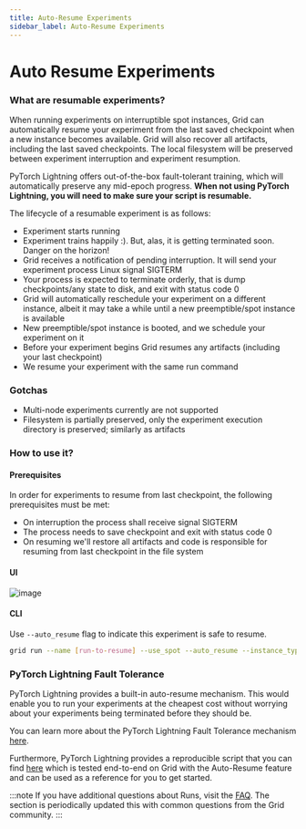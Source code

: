 ```yaml
---
title: Auto-Resume Experiments
sidebar_label: Auto-Resume Experiments
---
```

# Auto Resume Experiments

### What are resumable experiments?

When running experiments on interruptible spot instances, Grid can automatically resume your experiment from the last saved checkpoint when a new instance becomes available. Grid will also recover all artifacts, including the last saved checkpoints. The local filesystem will be preserved between experiment interruption and experiment resumption.

PyTorch Lightning offers out-of-the-box fault-tolerant training, which will automatically preserve any mid-epoch progress. **When not using PyTorch Lightning, you will need to make sure your script is resumable.**

The lifecycle of a resumable experiment is as follows:

* Experiment starts running
* Experiment trains happily :). But, alas, it is getting terminated soon. Danger on the horizon!
* Grid receives a notification of pending interruption. It will send your experiment process Linux signal SIGTERM
* Your process is expected to terminate orderly, that is dump checkpoints/any state to disk, and exit with status code 0
* Grid will automatically reschedule your experiment on a different instance, albeit it may take a while until a new preemptible/spot instance is available
* New preemptible/spot instance is booted, and we schedule your experiment on it
* Before your experiment begins Grid resumes any artifacts (including your last checkpoint)
* We resume your experiment with the same run command

### Gotchas

* Multi-node experiments currently are not supported
* Filesystem is partially preserved, only the experiment execution directory is preserved; similarly as artifacts

### How to use it?

#### Prerequisites
In order for experiments to resume from last checkpoint, the following prerequisites must be met:

- On interruption the process shall receive signal SIGTERM
- The process needs to save checkpoint and exit with status code 0
- On resuming we'll restore all artifacts and code is responsible for resuming from last checkpoint in the file system

#### UI

![image](https://user-images.githubusercontent.com/13732925/148102089-f540356a-a2e6-4e9d-ac1f-51de26691086.png)

#### CLI

Use `--auto_resume` flag to indicate this experiment is safe to resume.

```bash
grid run --name [run-to-resume] --use_spot --auto_resume --instance_type p3.2xlarge mnist.py
```


### PyTorch Lightning Fault Tolerance

PyTorch Lightning provides a built-in auto-resume mechanism. This would enable you to run your experiments at the cheapest cost without worrying about your experiments being terminated before they should be.  

You can learn more about the PyTorch Lightning Fault Tolerance mechanism [here](https://pytorch-lightning.readthedocs.io/en/latest/advanced/fault_tolerant_training.html#:~:text=Fault%2Dtolerant%20Training%20is%20an,a%20hardware%20or%20software%20failure.&text=fit()%20fails%20in%20the,and%20everything%20will%20be%20restored.).

Furthermore, PyTorch Lightning provides a reproducible script that you can find [here](https://github.com/PyTorchLightning/pytorch-lightning/blob/master/pl_examples/fault_tolerant/automatic.py) which is tested end-to-end on Grid with the Auto-Resume feature and can be used as a reference for you to get started.

:::note
If you have additional questions about Runs, visit the [FAQ](https://docs.grid.ai/features/runs/faq). The section is periodically updated this with common questions from the Grid community.
:::
